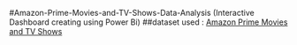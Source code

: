 #Amazon-Prime-Movies-and-TV-Shows-Data-Analysis (Interactive Dashboard creating using Power Bi)
##dataset used :
<a href="https://www.kaggle.com/datasets/shivamb/amazon-prime-movies-and-tv-shows"> Amazon Prime Movies and TV Shows
